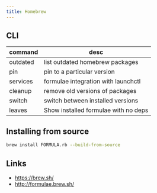 ```yaml
---
title: Homebrew
---
```


## CLI

| command  | desc                                 |
|----------|--------------------------------------|
| outdated | list outdated homebrew packages      |
| pin      | pin to a particular version          |
| services | formulae integration with launchctl  |
| cleanup  | remove old versions of packages      |
| switch   | switch between installed versions    |
| leaves   | Show installed formulae with no deps |


## Installing from source

```bash
brew install FORMULA.rb --build-from-source
```

## Links

* <https://brew.sh/>
* <http://formulae.brew.sh/>
